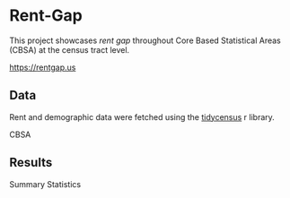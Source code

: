 # Rent-Gap

This project showcases _rent gap_ throughout Core Based Statistical Areas (CBSA) at the census tract level. 

https://rentgap.us

## Data

Rent and demographic data were fetched using the [tidycensus](https://cran.r-project.org/web/packages/tidycensus/index.html) r library.

CBSA 

## Results

Summary Statistics 

